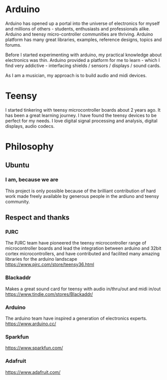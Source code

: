 # Arduino
Arduino has opened up a portal into the universe of electronics for myself and millions of others - students, enthusiasts and professionals alike. Arduino and teensy micro-controller communities are thriving. Arduino platform has many great libraries, examples, reference designs, topics and forums. 

Before I started experimenting with arduino, my practical knowledge about electronics was thin. Arduino provided a platform for me to learn - which I find very addictive - interfacing shields / sensors / displays / sound cards. 

As I am a musician, my approach is to build audio and midi devices.

# Teensy
I started tinkering with teensy microcontroller boards about 2 years ago. It has been a great learning journey. I have found the teensy devices to be perfect for my needs. I love digital signal processing and analysis, digital displays, audio codecs. 

# Philosophy
## Ubuntu
### I am, because we are
This project is only possible because of the brilliant contribution of hard work made freely available by generous people in the ardiuno and teensy community. 

## Respect and thanks
### PJRC
The PJRC team have pioneered the teensy microcontroller range of microcontroller boards and lead the integration between arduino and 32bit cortex microcontrollers, and have contributed and facilited many amazing libraries for the arduino landscape
https://www.pjrc.com/store/teensy36.html

### Blackaddr
Makes a great sound card for teensy with audio in/thru/out and midi in/out
https://www.tindie.com/stores/Blackaddr/

### Arduino
The arduino team have inspired a generation of electronics experts. 
https://www.arduino.cc/

### Sparkfun
https://www.sparkfun.com/

### Adafruit
https://www.adafruit.com/
